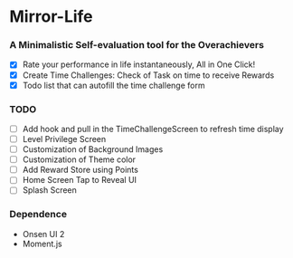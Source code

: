 # Mirror-Life

### A Minimalistic Self-evaluation tool for the Overachievers
- [x] Rate your performance in life instantaneously, All in One Click!
- [x] Create Time Challenges: Check of Task on time to receive Rewards
- [x] Todo list that can autofill the time challenge form

### TODO
- [ ] Add hook and pull in the TimeChallengeScreen to refresh time display
- [ ] Level Privilege Screen
- [ ] Customization of Background Images
- [ ] Customization of Theme color
- [ ] Add Reward Store using Points
- [ ] Home Screen Tap to Reveal UI
- [ ] Splash Screen

### Dependence
- Onsen UI 2
- Moment.js

